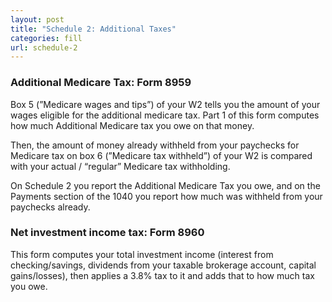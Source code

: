 ```yaml
---
layout: post
title: "Schedule 2: Additional Taxes"
categories: fill
url: schedule-2
---
```


### Additional Medicare Tax: Form 8959

Box 5 (”Medicare wages and tips”) of your W2 tells you the amount of your wages eligible for the additional medicare tax. Part 1 of this form computes how much Additional Medicare tax you owe on that money. 

Then, the amount of money already withheld from your paychecks for Medicare tax on box 6 (”Medicare tax withheld”) of your W2 is compared with your actual / “regular” Medicare tax withholding. 

On Schedule 2 you report the Additional Medicare Tax you owe, and on the Payments section of the 1040 you report how much was withheld from your paychecks already. 

### Net investment income tax: Form 8960

This form computes your total investment income (interest from checking/savings, dividends from your taxable brokerage account, capital gains/losses), then applies a 3.8% tax to it and adds that to how much tax you owe.